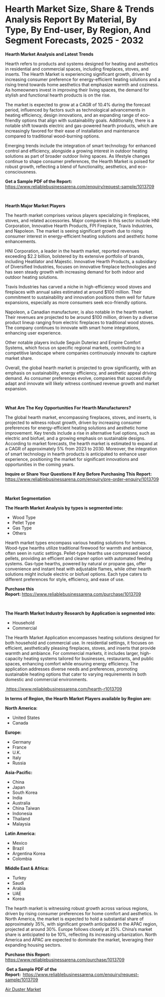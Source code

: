 <p><h1>Hearth Market Size, Share & Trends Analysis Report By Material, By Type, By End-user, By Region, And Segment Forecasts, 2025 - 2032</h1></p><p><strong>Hearth Market Analysis and Latest Trends</strong></p>
<p><p>Hearth refers to products and systems designed for heating and aesthetics in residential and commercial spaces, including fireplaces, stoves, and inserts. The Hearth Market is experiencing significant growth, driven by increasing consumer preference for energy-efficient heating solutions and a rising trend towards home aesthetics that emphasize warmth and coziness. As homeowners invest in improving their living spaces, the demand for stylish and functional hearth products is on the rise.</p><p>The market is expected to grow at a CAGR of 10.4% during the forecast period, influenced by factors such as technological advancements in heating efficiency, design innovations, and an expanding range of eco-friendly options that align with sustainability goals. Additionally, there is a notable shift towards electric and gas-powered hearth products, which are increasingly favored for their ease of installation and maintenance compared to traditional wood-burning options.</p><p>Emerging trends include the integration of smart technology for enhanced control and efficiency, alongside a growing interest in outdoor heating solutions as part of broader outdoor living spaces. As lifestyle changes continue to shape consumer preferences, the Hearth Market is poised for robust growth, reflecting a blend of functionality, aesthetics, and eco-consciousness.</p></p>
<p><strong>Get a Sample PDF of the Report:&nbsp;</strong> <a href="https://www.reliablebusinessarena.com/enquiry/request-sample/1013709?utm_campaign=2532&utm_medium=2&utm_source=Github&utm_content=ia&utm_term=04042025&utm_id=hearth">https://www.reliablebusinessarena.com/enquiry/request-sample/1013709</a></p>
<p>&nbsp;</p>
<p><strong>Hearth Major Market Players</strong></p>
<p><p>The hearth market comprises various players specializing in fireplaces, stoves, and related accessories. Major companies in this sector include HNI Corporation, Innovative Hearth Products, FPI Fireplace, Travis Industries, and Napoleon. The market is seeing significant growth due to rising consumer interest in energy-efficient heating solutions and aesthetic home enhancements.</p><p>HNI Corporation, a leader in the hearth market, reported revenues exceeding $2.2 billion, bolstered by its extensive portfolio of brands, including Heatilator and Majestic. Innovative Hearth Products, a subsidiary of Diversified Industries, focuses on innovative fireplace technologies and has seen steady growth with increasing demand for both indoor and outdoor heating solutions.</p><p>Travis Industries has carved a niche in high-efficiency wood stoves and fireplaces with annual sales estimated at around $100 million. Their commitment to sustainability and innovation positions them well for future expansions, especially as more consumers seek eco-friendly options.</p><p>Napoleon, a Canadian manufacturer, is also notable in the hearth market. Their revenues are projected to be around $100 million, driven by a diverse product lineup ranging from electric fireplaces to traditional wood stoves. The company continues to innovate with smart home integrations, enhancing user experience.</p><p>Other notable players include Seguin Duteriez and Empire Comfort Systems, which focus on specific regional markets, contributing to a competitive landscape where companies continuously innovate to capture market share.</p><p>Overall, the global hearth market is projected to grow significantly, with an emphasis on sustainability, energy efficiency, and aesthetic appeal driving demand. As consumer preferences evolve, companies that successfully adapt and innovate will likely witness continued revenue growth and market expansion.</p></p>
<p>&nbsp;</p>
<p><strong>What Are The Key Opportunities For Hearth Manufacturers?</strong></p>
<p><p>The global hearth market, encompassing fireplaces, stoves, and inserts, is projected to witness robust growth, driven by increasing consumer preferences for energy-efficient heating solutions and aesthetic home improvement. Key trends include a rise in alternative fuel options, such as electric and biofuel, and a growing emphasis on sustainable designs. According to market forecasts, the hearth market is estimated to expand at a CAGR of approximately 5% from 2023 to 2030. Moreover, the integration of smart technology in hearth products is anticipated to enhance user experience, positioning the market for significant innovations and opportunities in the coming years.</p></p>
<p><strong>Inquire or Share Your Questions If Any Before Purchasing This Report:</strong> <a href="https://www.reliablebusinessarena.com/enquiry/pre-order-enquiry/1013709?utm_campaign=2532&utm_medium=2&utm_source=Github&utm_content=ia&utm_term=04042025&utm_id=hearth">https://www.reliablebusinessarena.com/enquiry/pre-order-enquiry/1013709</a></p>
<p>&nbsp;</p>
<p><strong>Market Segmentation</strong></p>
<p><strong>The Hearth Market Analysis by types is segmented into:</strong></p>
<p><ul><li>Wood Type</li><li>Pellet Type</li><li>Gas Type</li><li>Others</li></ul></p>
<p><p>Hearth market types encompass various heating solutions for homes. Wood-type hearths utilize traditional firewood for warmth and ambiance, often seen in rustic settings. Pellet-type hearths use compressed wood pellets, providing an efficient and cleaner option with automated feeding systems. Gas-type hearths, powered by natural or propane gas, offer convenience and instant heat with adjustable flames, while other hearth solutions might include electric or biofuel options. Each type caters to different preferences for style, efficiency, and ease of use.</p></p>
<p><strong>Purchase this Report:&nbsp;</strong><a href="https://www.reliablebusinessarena.com/purchase/1013709?utm_campaign=2532&utm_medium=2&utm_source=Github&utm_content=ia&utm_term=04042025&utm_id=hearth">https://www.reliablebusinessarena.com/purchase/1013709</a></p>
<p>&nbsp;</p>
<p><strong>The Hearth Market Industry Research by Application is segmented into:</strong></p>
<p><ul><li>Household</li><li>Commercial</li></ul></p>
<p><p>The Hearth Market Application encompasses heating solutions designed for both household and commercial use. In residential settings, it focuses on efficient, aesthetically pleasing fireplaces, stoves, and inserts that provide warmth and ambiance. For commercial markets, it includes larger, high-capacity heating systems tailored for businesses, restaurants, and public spaces, enhancing comfort while ensuring energy efficiency. The application addresses diverse needs and preferences, promoting sustainable heating options that cater to varying requirements in both domestic and commercial environments.</p></p>
<p><a href="https://www.reliablebusinessarena.com/hearth-r1013709?utm_campaign=2532&utm_medium=2&utm_source=Github&utm_content=ia&utm_term=04042025&utm_id=hearth">&nbsp;https://www.reliablebusinessarena.com/hearth-r1013709</a></p>
<p><strong>In terms of Region, the Hearth Market Players available by Region are:</strong></p>
<p>
    <p> <strong> North America: </strong>
        <ul>
            <li>United States</li>
            <li>Canada</li>
        </ul>
        </p> 
    <p> <strong> Europe: </strong>
        <ul>
            <li>Germany</li>
            <li>France</li>
            <li>U.K.</li>
            <li>Italy</li>
            <li>Russia</li>
        </ul>
        </p> 
    <p> <strong> Asia-Pacific: </strong>
        <ul>
            <li>China</li>
            <li>Japan</li>
            <li>South Korea</li>
            <li>India</li>
            <li>Australia</li>
            <li>China Taiwan</li>
            <li>Indonesia</li>
            <li>Thailand</li>
            <li>Malaysia</li>
        </ul>
        </p> 
    <p> <strong> Latin America: </strong>
        <ul>
            <li>Mexico</li>
            <li>Brazil</li>
            <li>Argentina Korea</li>
            <li>Colombia</li>
        </ul>
        </p> 
    <p> <strong> Middle East & Africa: </strong>
        <ul>
            <li>Turkey</li>
            <li>Saudi</li>
            <li>Arabia</li>
            <li>UAE</li>
            <li>Korea</li>
        </ul>
    </p>
    </p>
<p><p>The hearth market is witnessing robust growth across various regions, driven by rising consumer preferences for home comfort and aesthetics. In North America, the market is expected to hold a substantial share of approximately 35%, with significant growth anticipated in the APAC region, projected at around 30%. Europe follows closely at 25%. China’s market share is anticipated to be 10%, reflecting its increasing urbanization. North America and APAC are expected to dominate the market, leveraging their expanding housing sectors.</p></p>
<p><strong>Purchase this Report: </strong><a href="https://www.reliablebusinessarena.com/purchase/1013709?utm_campaign=2532&utm_medium=2&utm_source=Github&utm_content=ia&utm_term=04042025&utm_id=hearth">https://www.reliablebusinessarena.com/purchase/1013709</a></p>
<p>&nbsp;<strong>Get a Sample PDF of the Report:&nbsp;&nbsp;</strong><a href="https://www.reliablebusinessarena.com/enquiry/request-sample/1013709?utm_campaign=2532&utm_medium=2&utm_source=Github&utm_content=ia&utm_term=04042025&utm_id=hearth">https://www.reliablebusinessarena.com/enquiry/request-sample/1013709</a></p>
<p><strong></strong></p>
<p><p><a href="https://github.com/mayabungard8092/Market-Research-Report-List-1/blob/main/air-duster-market.md?utm_campaign=2532&utm_medium=2&utm_source=Github&utm_content=ia&utm_term=04042025&utm_id=hearth">Air Duster Market</a></p></p>